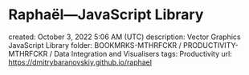 # Raphaël—JavaScript Library

created: October 3, 2022 5:06 AM (UTC)
description: Vector Graphics JavaScript Library
folder: BOOKMRKS-MTHRFCKR / PRODUCTIVITY-MTHRFCKR / Data Integration and Visualisers
tags: Productivity
url: https://dmitrybaranovskiy.github.io/raphael